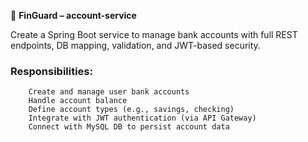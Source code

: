 🏦 **FinGuard – account-service**

Create a Spring Boot service to manage bank accounts with full REST endpoints, DB mapping, validation, and JWT-based security.

### Responsibilities:

        Create and manage user bank accounts 
        Handle account balance 
        Define account types (e.g., savings, checking)
        Integrate with JWT authentication (via API Gateway)
        Connect with MySQL DB to persist account data